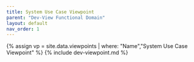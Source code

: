 ```yaml
---
title: System Use Case Viewpoint
parent: "Dev-View Functional Domain"
layout: default
nav_order: 1
---
```

{% assign vp = site.data.viewpoints | where: "Name","System Use Case Viewpoint" %}
{% include dev-viewpoint.md %}
